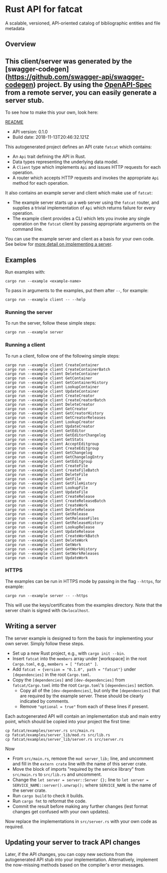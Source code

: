 # Rust API for fatcat

A scalable, versioned, API-oriented catalog of bibliographic entities and file metadata

## Overview
This client/server was generated by the [swagger-codegen]
(https://github.com/swagger-api/swagger-codegen) project.
By using the [OpenAPI-Spec](https://github.com/OAI/OpenAPI-Specification) from a remote server, you can easily generate a server stub.
-

To see how to make this your own, look here:

[README](https://github.com/swagger-api/swagger-codegen/blob/master/README.md)

- API version: 0.1.0
- Build date: 2018-11-13T20:46:32.121Z

This autogenerated project defines an API crate `fatcat` which contains:
* An `Api` trait defining the API in Rust.
* Data types representing the underlying data model.
* A `Client` type which implements `Api` and issues HTTP requests for each operation.
* A router which accepts HTTP requests and invokes the appropriate `Api` method for each operation.

It also contains an example server and client which make use of `fatcat`:
* The example server starts up a web server using the `fatcat` router,
  and supplies a trivial implementation of `Api` which returns failure for every operation.
* The example client provides a CLI which lets you invoke any single operation on the
  `fatcat` client by passing appropriate arguments on the command line.

You can use the example server and client as a basis for your own code.
See below for [more detail on implementing a server](#writing-a-server).


## Examples

Run examples with:

```
cargo run --example <example-name>
```

To pass in arguments to the examples, put them after `--`, for example:

```
cargo run --example client -- --help
```

### Running the server
To run the server, follow these simple steps:

```
cargo run --example server
```

### Running a client
To run a client, follow one of the following simple steps:

```
cargo run --example client CreateContainer
cargo run --example client CreateContainerBatch
cargo run --example client DeleteContainer
cargo run --example client GetContainer
cargo run --example client GetContainerHistory
cargo run --example client LookupContainer
cargo run --example client UpdateContainer
cargo run --example client CreateCreator
cargo run --example client CreateCreatorBatch
cargo run --example client DeleteCreator
cargo run --example client GetCreator
cargo run --example client GetCreatorHistory
cargo run --example client GetCreatorReleases
cargo run --example client LookupCreator
cargo run --example client UpdateCreator
cargo run --example client GetEditor
cargo run --example client GetEditorChangelog
cargo run --example client GetStats
cargo run --example client AcceptEditgroup
cargo run --example client CreateEditgroup
cargo run --example client GetChangelog
cargo run --example client GetChangelogEntry
cargo run --example client GetEditgroup
cargo run --example client CreateFile
cargo run --example client CreateFileBatch
cargo run --example client DeleteFile
cargo run --example client GetFile
cargo run --example client GetFileHistory
cargo run --example client LookupFile
cargo run --example client UpdateFile
cargo run --example client CreateRelease
cargo run --example client CreateReleaseBatch
cargo run --example client CreateWork
cargo run --example client DeleteRelease
cargo run --example client GetRelease
cargo run --example client GetReleaseFiles
cargo run --example client GetReleaseHistory
cargo run --example client LookupRelease
cargo run --example client UpdateRelease
cargo run --example client CreateWorkBatch
cargo run --example client DeleteWork
cargo run --example client GetWork
cargo run --example client GetWorkHistory
cargo run --example client GetWorkReleases
cargo run --example client UpdateWork
```

### HTTPS
The examples can be run in HTTPS mode by passing in the flag `--https`, for example:

```
cargo run --example server -- --https
```

This will use the keys/certificates from the examples directory. Note that the server chain is signed with
`CN=localhost`.


## Writing a server

The server example is designed to form the basis for implementing your own server. Simply follow these steps.

* Set up a new Rust project, e.g., with `cargo init --bin`.
* Insert `fatcat` into the `members` array under [workspace] in the root `Cargo.toml`, e.g., `members = [ "fatcat" ]`.
* Add `fatcat = {version = "0.1.0", path = "fatcat"}` under `[dependencies]` in the root `Cargo.toml`.
* Copy the `[dependencies]` and `[dev-dependencies]` from `fatcat/Cargo.toml` into the root `Cargo.toml`'s `[dependencies]` section.
  * Copy all of the `[dev-dependencies]`, but only the `[dependencies]` that are required by the example server. These should be clearly indicated by comments.
  * Remove `"optional = true"` from each of these lines if present.

Each autogenerated API will contain an implementation stub and main entry point, which should be copied into your project the first time:
```
cp fatcat/examples/server.rs src/main.rs
cp fatcat/examples/server_lib/mod.rs src/lib.rs
cp fatcat/examples/server_lib/server.rs src/server.rs
```

Now

* From `src/main.rs`, remove the `mod server_lib;` line, and uncomment and fill in the `extern crate` line with the name of this server crate.
* Move the block of imports "required by the service library" from `src/main.rs` to `src/lib.rs` and uncomment.
* Change the `let server = server::Server {};` line to `let server = SERVICE_NAME::server().unwrap();` where `SERVICE_NAME` is the name of the server crate.
* Run `cargo build` to check it builds.
* Run `cargo fmt` to reformat the code.
* Commit the result before making any further changes (lest format changes get confused with your own updates).

Now replace the implementations in `src/server.rs` with your own code as required.

## Updating your server to track API changes

Later, if the API changes, you can copy new sections  from the autogenerated API stub into your implementation.
Alternatively, implement the now-missing methods based on the compiler's error messages.
